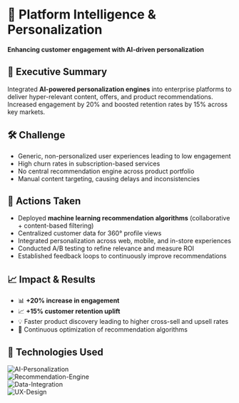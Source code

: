 # 🚀 Platform Intelligence & Personalization
**Enhancing customer engagement with AI-driven personalization**

## 📌 Executive Summary
Integrated **AI-powered personalization engines** into enterprise platforms to deliver hyper-relevant content, offers, and product recommendations. Increased engagement by 20% and boosted retention rates by 15% across key markets.

## 🛠 Challenge
- Generic, non-personalized user experiences leading to low engagement
- High churn rates in subscription-based services
- No central recommendation engine across product portfolio
- Manual content targeting, causing delays and inconsistencies

## 🎯 Actions Taken
- Deployed **machine learning recommendation algorithms** (collaborative + content-based filtering)
- Centralized customer data for 360° profile views
- Integrated personalization across web, mobile, and in-store experiences
- Conducted A/B testing to refine relevance and measure ROI
- Established feedback loops to continuously improve recommendations

## 📈 Impact & Results
- 📊 **+20% increase in engagement**
- 📈 **+15% customer retention uplift**
- 💡 Faster product discovery leading to higher cross-sell and upsell rates
- 🔄 Continuous optimization of recommendation algorithms

## 🔧 Technologies Used
![AI-Personalization](https://img.shields.io/badge/AI-Personalization-green)  
![Recommendation-Engine](https://img.shields.io/badge/Recommendation-Engine-blue)  
![Data-Integration](https://img.shields.io/badge/Data-Integration-orange)  
![UX-Design](https://img.shields.io/badge/UX-Design-purple)  
